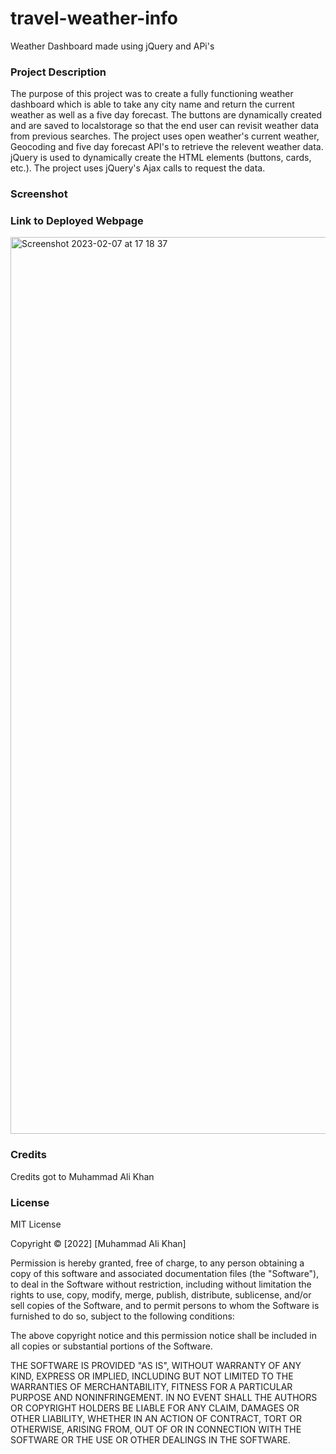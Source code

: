 # travel-weather-info

Weather Dashboard made using jQuery and APi's

### Project Description 

The purpose of this project was to create a fully functioning weather dashboard which is able to take any city name and return the current weather as well as a five day forecast. The buttons are dynamically created and are saved to localstorage so that the end user can revisit weather data from previous searches. The project uses open weather's current weather, Geocoding and five day forecast API's to retrieve the relevent weather data. jQuery is used to dynamically create the HTML elements (buttons, cards, etc.). The project uses jQuery's Ajax calls to request the data.

### Screenshot


### Link to Deployed Webpage

<img width="1435" alt="Screenshot 2023-02-07 at 17 18 37" src="https://user-images.githubusercontent.com/118021969/217319479-959b3f1d-2744-4ace-a09d-0fc64c40c078.png">

### Credits

Credits got to Muhammad Ali Khan

### License

MIT License

Copyright &copy; [2022] [Muhammad Ali Khan]

Permission is hereby granted, free of charge, to any person obtaining a copy of this software and associated documentation files (the "Software"), to deal in the Software without restriction, including without limitation the rights to use, copy, modify, merge, publish, distribute, sublicense, and/or sell copies of the Software, and to permit persons to whom the Software is furnished to do so, subject to the following conditions:

The above copyright notice and this permission notice shall be included in all copies or substantial portions of the Software.

THE SOFTWARE IS PROVIDED "AS IS", WITHOUT WARRANTY OF ANY KIND, EXPRESS OR IMPLIED, INCLUDING BUT NOT LIMITED TO THE WARRANTIES OF MERCHANTABILITY, FITNESS FOR A PARTICULAR PURPOSE AND NONINFRINGEMENT. IN NO EVENT SHALL THE AUTHORS OR COPYRIGHT HOLDERS BE LIABLE FOR ANY CLAIM, DAMAGES OR OTHER LIABILITY, WHETHER IN AN ACTION OF CONTRACT, TORT OR OTHERWISE, ARISING FROM, OUT OF OR IN CONNECTION WITH THE SOFTWARE OR THE USE OR OTHER DEALINGS IN THE SOFTWARE.
